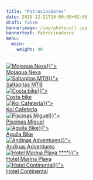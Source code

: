 ```yaml
---
title: "Patrocinadores"
date: 2018-12-21T10:00:00+02:00
draft: false
bannerimage: /img/photocall.jpg
bannertext: Patrocinadores
menu:
  main:
    weight: 40
---
```


<div class="card-deck">
    <a href="http://www.cooperacion2005.es/gestion-instalaciones/mojaqua-piscina-cubierta-municipal-de-mojacar/" class="card card-logo mb-3 shadow-sm">
        <img alt="Mojaqua Nexa" class="card-img-top card-logo-img img-fluid" src="{{< imgurl "/img/logo/mojaqua-nexa.jpg" >}}">
        <div class="card-footer card-logo-footer">Mojaqua Nexa</div>
    </a>
    <a href="https://www.facebook.com/saltapitasmojacar.grupociclista.5" class="card card-logo mb-3 shadow-sm">
        <img alt="Saltapitas MTB" class="card-img-top card-logo-img img-fluid" src="{{< imgurl "/img/logo/saltapitas.jpg" >}}">
        <div class="card-footer card-logo-footer">Saltapitas MTB</div>
    </a>
    <a href="http://www.costabike.es/" class="card card-logo mb-3 shadow-sm">
        <img alt="Costa bike" class="card-img-top card-logo-img img-fluid" src="{{< imgurl "/img/logo/costa-bike.jpg" >}}">
        <div class="card-footer card-logo-footer">Costa bike</div>
    </a>
    <a href="https://www.facebook.com/pages/Koi-Cafeteria/110044509068968" class="card card-logo mb-3 shadow-sm">
        <img alt="Koi Cafeteria" class="card-img-top card-logo-img img-fluid" src="{{< imgurl "/img/logo/koi.jpg" >}}">
        <div class="card-footer card-logo-footer">Koi Cafeteria</div>
    </a>
    <a href="#" class="card card-logo mb-3 shadow-sm">
        <img alt="Piscinas Miguel" class="card-img-top card-logo-img img-fluid" src="{{< imgurl "/img/logo/piscinas-miguel.jpg" >}}">
        <div class="card-footer card-logo-footer">Piscinas Miguel</div>
    </a>
    <a href="http://www.aguilabike.com/" class="card card-logo mb-3 shadow-sm">
        <img alt="Aguila Bike" class="card-img-top card-logo-img img-fluid" src="{{< imgurl "/img/logo/aguila-bike.jpg" >}}">
        <div class="card-footer card-logo-footer">Aguila Bike</div>
    </a>
    <a href="http://www.andinasracing.es/" class="card card-logo mb-3 shadow-sm">
        <img alt="Andinas Adventures" class="card-img-top card-logo-img img-fluid" src="{{< imgurl "/img/logo/andinas-adventures.jpg" >}}">
        <div class="card-footer card-logo-footer">Andinas Adventures</div>
    </a>
    <a href="https://www.servigroup.com/" class="card card-logo mb-3 shadow-sm">
        <img alt="Hotel Marina Playa ****" class="card-img-top card-logo-img img-fluid" src="{{< imgurl "/img/logo/hoteles-servi-group.jpg" >}}">
        <div class="card-footer card-logo-footer">Hotel Marina Playa</div>
    </a>
    <a href="http://www.continental-mojacar.es/" class="card card-logo mb-3 shadow-sm">
        <img alt="Hotel Continental" class="card-img-top card-logo-img img-fluid" src="{{< imgurl "/img/logo/hotel-continental.jpg" >}}">
        <div class="card-footer card-logo-footer">Hotel Continental</div>
    </a>
</div>
